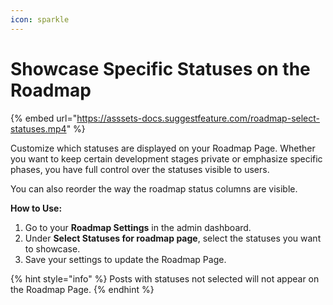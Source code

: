 ```yaml
---
icon: sparkle
---
```


# Showcase Specific Statuses on the Roadmap

{% embed url="https://asssets-docs.suggestfeature.com/roadmap-select-statuses.mp4" %}

Customize which statuses are displayed on your Roadmap Page. Whether you want to keep certain development stages private or emphasize specific phases, you have full control over the statuses visible to users.

You can also reorder the way the roadmap status columns are visible.

**How to Use:**

1. Go to your **Roadmap Settings** in the admin dashboard.
2. Under **Select Statuses for roadmap page**, select the statuses you want to showcase.
3. Save your settings to update the Roadmap Page.

{% hint style="info" %}
Posts with statuses not selected will not appear on the Roadmap Page.
{% endhint %}
